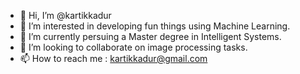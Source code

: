 - 👋 Hi, I’m @kartikkadur
- 👀 I’m interested in developing fun things using Machine Learning.
- 🌱 I’m currently persuing a Master degree in Intelligent Systems.
- 💞️ I’m looking to collaborate on image processing tasks.
- 📫 How to reach me : kartikkadur@gmail.com

<!---
kartikkadur/kartikkadur is a ✨ special ✨ repository because its `README.md` (this file) appears on your GitHub profile.
You can click the Preview link to take a look at your changes.
--->
